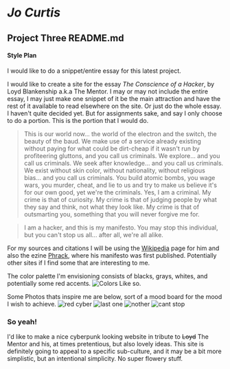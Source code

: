 # *Jo Curtis*
## Project Three README.md

#### Style Plan

I would like to do a snippet/entire essay for this latest project.

I would like to create a site for the essay *The Conscience of a Hacker*, by Loyd Blankenship a.k.a The Mentor. I may or may not include the entire essay, I may just make one snippet of it be the main attraction and have the rest of it available to read elsewhere on the site. Or just do the whole essay. I haven't quite decided yet. But for assignments sake, and say I only choose to do a portion. This is the portion that I would do.

> This is our world now... the world of the electron and the switch, the
beauty of the baud.  We make use of a service already existing without paying
for what could be dirt-cheap if it wasn't run by profiteering gluttons, and
you call us criminals.  We explore... and you call us criminals.  We seek
after knowledge... and you call us criminals.  We exist without skin color,
without nationality, without religious bias... and you call us criminals.
You build atomic bombs, you wage wars, you murder, cheat, and lie to us
and try to make us believe it's for our own good, yet we're the criminals.
Yes, I am a criminal.  My crime is that of curiosity.  My crime is
that of judging people by what they say and think, not what they look like.
My crime is that of outsmarting you, something that you will never forgive me
for.

>I am a hacker, and this is my manifesto.  You may stop this individual,
but you can't stop us all... after all, we're all alike.

For my sources and citations I will be using the [Wikipedia](https://en.wikipedia.org/wiki/Loyd_Blankenship) page for him and also the ezine [Phrack](http://phrack.org/issues/14/3.html#article), where his manifesto was first published. Potentially other sites if I find some that are interesting to me.

The color palette I'm envisioning consists of blacks, grays, whites, and potentially some red accents.
![Colors](http://www.color-hex.com/palettes/6391.png)
Like so.

Some Photos thats inspire me are below, sort of a mood board for the mood I wish to achieve.
![red cyber](http://pre02.deviantart.net/a018/th/pre/f/2015/089/c/9/bio_bomb_by_scotchlover-d8nr68g.png) ![last one](https://hackadaycom.files.wordpress.com/2014/11/alienware1.png?w=800) ![nother](https://68.media.tumblr.com/0ff85a915d86ca41bce97c16489a593e/tumblr_o3lw3plDGR1v6np6zo1_500.png) ![cant stop](https://pbs.twimg.com/media/CXg8iArUwAATJjX.jpg)

### So yeah!
I'd like to make a nice cyberpunk looking website in tribute to ~~Loyd~~ The Mentor and his, at times pretentious, but also lovely ideas. This site is definitely going to appeal to a specific sub-culture, and it may be a bit more simplistic, but an intentional simplicity. No super flowery stuff.   
